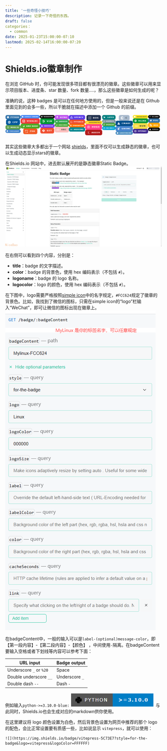 ```yaml
---
title: '一些奇怪小技巧'
description: 记录一下奇怪的东西。
draft: false
categories：
  - common
date: 2025-01-23T15:00:00-07:10
lastmod: 2025-02-14T16:00:00-07:20
---
```

#  Shields.io徽章制作
在浏览 GitHub 时，你可能发现很多项目都有很漂亮的徽章。这些徽章可以用来显示项目版本、进度条、star 数量、fork 数量....，那么这些徽章是如何生成的呢？

准确的说，这种 badges 是可以在任何地方使用的，但是一般来说还是在 Github 里面见到的会多一些，所以干脆就在描述中添加一个 Github 的前缀。

![](output_image/9fe3f58296496562d0c9ff3f6506fb5c.png)

其实这些徽章大多都出于一个网站 [shields](https://shields.io/)，里面不仅可以生成静态的徽章，也可以生成动态显示stars的徽章。

在Shields.io 网站中，进去默认展开的是静态徽章Static Badge。
![](output_image/e15ee28ae839c3bf77a6927704b75332.webp)

在右侧可以看到四个内容，分别是：

- **title**：badge 的文字描述。
- **color**：badge 的背景色，使用 hex 编码表示（不包括 `#`）。
- **logoname**：badge 的 logo 名称。
- **logocolor**：logo 的颜色，使用 hex 编码表示（不包括 `#`）。

在下图中，logo需要严格按照[simple icon](https://simpleicons.org/)中的名字规定，`#FCC624`规定了徽章的背景色。比如，我找到了微信的图标，只需在simple icon的“logo”栏输入“WeChat”，即可让微信的图标出现在徽章上。
![](output_image/c2f35a1675ef8efaa27699e46202329b.png)

在badgeContent中，一般的输入可以是`label-(optional)message-color`，即【第一段内容】-【第二段内容】-【颜色】 ，中间使用`-`隔离。在badgeContent要输入空格或者下划线等内容可以参考下面：

|URL input|Badge output|
|---|---|
|Underscore `_` or `%20`|Space|
|Double underscore `__`|Underscore `_`|
|Double dash `--`|Dash `-`|
例如输入`python->=3.10.0-blue:`
![](output_image/a81de07298980f6353e7124f51d22dff.png)
与此同时，Shields.io也会生成对应的markdown供你使用。

在这里建议将 logo 颜色设置为白色，然后背景色设置为网页中推荐的那个 logo 的配色，会比正常设置要有质感一些，比如说显示 `vitepress`，就可以使用：
```
![](https://img.shields.io/badge/vitepress-5C73E7?style=for-the-badge&logo=vitepress&logoColor=FFFFFF)
```
